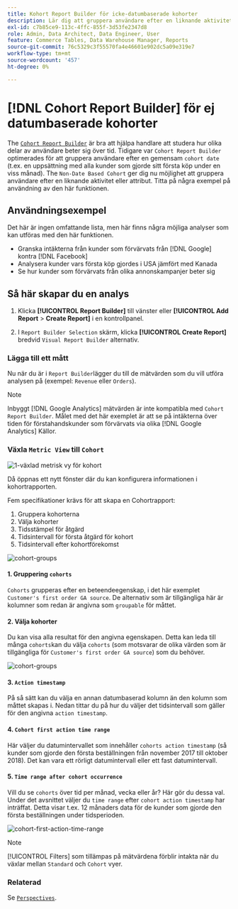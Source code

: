 ```yaml
---
title: Kohort Report Builder för icke-datumbaserade kohorter
description: Lär dig att gruppera användare efter en liknande aktivitet eller attribut.
exl-id: c7b85ce9-113c-4ffc-855f-3d53fe2347d8
role: Admin, Data Architect, Data Engineer, User
feature: Commerce Tables, Data Warehouse Manager, Reports
source-git-commit: 76c5329c3f55570fa4e46601e902dc5a09e319e7
workflow-type: tm+mt
source-wordcount: '457'
ht-degree: 0%

---
```


# [!DNL Cohort Report Builder] för ej datumbaserade kohorter

The [`Cohort Report Builder`](../dev-reports/cohort-rpt-bldr.md) är bra att hjälpa handlare att studera hur olika delar av användare beter sig över tid. Tidigare var `Cohort Report Builder` optimerades för att gruppera användare efter en gemensam `cohort date` (t.ex. en uppsättning med alla kunder som gjorde sitt första köp under en viss månad). The `Non-Date Based Cohort` ger dig nu möjlighet att gruppera användare efter en liknande aktivitet eller attribut. Titta på några exempel på användning av den här funktionen.

## Användningsexempel

Det här är ingen omfattande lista, men här finns några möjliga analyser som kan utföras med den här funktionen.

* Granska intäkterna från kunder som förvärvats från [!DNL Google] kontra [!DNL Facebook]
* Analysera kunder vars första köp gjordes i USA jämfört med Kanada
* Se hur kunder som förvärvats från olika annonskampanjer beter sig

## Så här skapar du en analys

1. Klicka **[!UICONTROL Report Builder]** till vänster eller **[!UICONTROL Add Report** > **Create Report]** i en kontrollpanel.

1. I `Report Builder Selection` skärm, klicka **[!UICONTROL Create Report]** bredvid `Visual Report Builder` alternativ.

### Lägga till ett mått

Nu när du är i `Report Builder`lägger du till de mätvärden som du vill utföra analysen på (exempel: `Revenue` eller `Orders`).

>[!NOTE]
>
>Inbyggt [!DNL Google Analytics] mätvärden är inte kompatibla med `Cohort Report Builder`. Målet med det här exemplet är att se på intäkterna över tiden för förstahandskunder som förvärvats via olika [!DNL Google Analytics] Källor.

### Växla `Metric View` till `Cohort`

![1-växlad metrisk vy för kohort](../../assets/1-toggle-metric-view-to-cohort.png)

Då öppnas ett nytt fönster där du kan konfigurera informationen i kohortrapporten.

Fem specifikationer krävs för att skapa en Cohortrapport:

1. Gruppera kohorterna
1. Välja kohorter
1. Tidsstämpel för åtgärd
1. Tidsintervall för första åtgärd för kohort
1. Tidsintervall efter kohortförekomst

![cohort-groups](../../assets/2-cohort-groups.png)<!--{: width="200" height="224"}-->



#### 1. Gruppering `cohorts`

`Cohorts` grupperas efter en beteendeegenskap, i det här exemplet `Customer's first order GA source`. De alternativ som är tillgängliga här är kolumner som redan är angivna som `groupable` för måttet.

#### 2. Välja kohorter

Du kan visa alla resultat för den angivna egenskapen. Detta kan leda till många `cohorts`kan du välja `cohorts` (som motsvarar de olika värden som är tillgängliga för `Customer's first order GA source`) som du behöver.

![cohort-groups](../../assets/4-cohort-groups.png)<!--{: width="300" height="338"}-->

#### 3. `Action timestamp`

På så sätt kan du välja en annan datumbaserad kolumn än den kolumn som måttet skapas i. Nedan tittar du på hur du väljer det tidsintervall som gäller för den angivna `action timestamp`.

#### 4. `Cohort first action time range`

Här väljer du datumintervallet som innehåller `cohorts action timestamp` (så kunder som gjorde den första beställningen från november 2017 till oktober 2018). Det kan vara ett rörligt datumintervall eller ett fast datumintervall.

#### 5. `Time range after cohort occurrence`

Vill du se `cohorts` över tid per månad, vecka eller år? Här gör du dessa val. Under det avsnittet väljer du `time range` efter `cohort action timestamp` har inträffat. Detta visar t.ex. 12 månaders data för de kunder som gjorde den första beställningen under tidsperioden.

![cohort-first-action-time-range](../../assets/5-cohort-first-action-time-range.png)<!--{: width="400" height="557"}-->

>[!NOTE]
>
>[!UICONTROL Filters] som tillämpas på mätvärdena förblir intakta när du växlar mellan `Standard` och `Cohort` vyer.

### Relaterad

Se [`Perspectives`](../../data-analyst/dev-reports/cohort-rpt-bldr.md).

